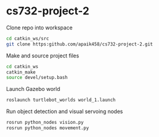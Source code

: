 # cs732-project-2

Clone repo into workspace
```bash
cd catkin_ws/src
git clone https:github.com/apaik458/cs732-project-2.git
```

Make and source project files
```bash
cd catkin_ws
catkin_make
source devel/setup.bash
```

Launch Gazebo world
```bash
roslaunch turtlebot_worlds world_1.launch
```

Run object detection and visual servoing nodes
```bash
rosrun python_nodes vision.py
rosrun python_nodes movement.py
```
